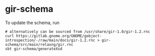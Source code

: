 # gir-schema

To update the schema, run

```
# alternatively can be sourced from /usr/share/gir-1.0/gir-1.2.rnc
curl https://gitlab.gnome.org/GNOME/gobject-introspection/-/raw/main/docs/gir-1.2.rnc > gir-schema/src/main/relaxng/gir.rnc
sbt gir-schema/generateXsd
```
